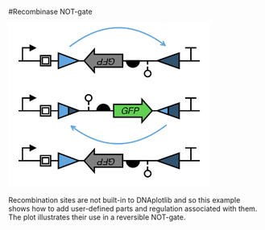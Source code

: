 #Recombinase NOT-gate

<img src="recombinase_not_gate.png" width="400px"/>

Recombination sites are not built-in to DNAplotlib and so this example shows how to add user-defined parts and regulation associated with them. The plot illustrates their use in a reversible NOT-gate.

